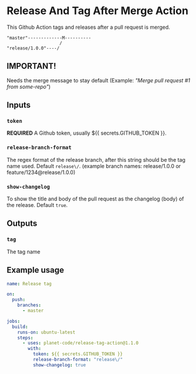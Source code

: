 # Release And Tag After Merge Action

This Github Action tags and releases after a pull request is merged.

```
"master"-------------M----------
                    /
"release/1.0.0"----/
```

## IMPORTANT!

Needs the merge message to stay default (Example: _"Merge pull request #1 from some-repo"_)

## Inputs

### `token`

**REQUIRED** A Github token, usually ${{ secrets.GITHUB_TOKEN }}.

### `release-branch-format`

The regex format of the release branch, after this string should be the tag name used.
Default `release\/`. (example branch names: release/1.0.0 or feature/1234@release/1.0.0)

### `show-changelog`

To show the title and body of the pull request as the changelog (body) of the release. Default `true`.

## Outputs

### `tag`

The tag name

## Example usage

```yaml
name: Release tag

on:
  push:
    branches:
      - master

jobs:
  build:
    runs-on: ubuntu-latest
    steps:
      - uses: planet-code/release-tag-action@1.1.0
        with:
          token: ${{ secrets.GITHUB_TOKEN }}
          release-branch-format: "release\/"
          show-changelog: true
```

